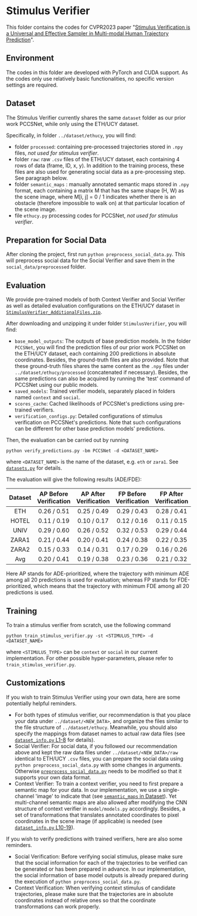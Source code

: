 # Stimulus Verifier #

This folder contains the codes for CVPR2023 paper "[Stimulus Verification is a Universal and Effective Sampler in Multi-modal Human Trajectory Prediction]()".

## Environment ##

The codes in this folder are developed with PyTorch and CUDA support. As the codes only use relatively basic functionalities, 
no specific version settings are required.


## Dataset ##

The Stimulus Verifier currently shares the same `dataset` folder as our prior work PCCSNet, while only using the ETH/UCY dataset.

Specifically, in folder `../dataset/ethucy`, you will find:

- folder `processed`: containing pre-processed trajectories stored in `.npy` files, *not used for stimulus verifier*.
- folder `raw`: raw `.csv` files of the ETH/UCY dataset, each containing 4 rows of data (frame, ID, x, y). 
  In addition to the training process, these files are also used for generating social data as a pre-processing step.
  See paragraph below.
- <a id="semantics"> folder `semantic_maps` </a>: manually annotated semantic maps stored in `.npy` format, each containing a matrix M that has the 
  same shape (H, W) as the scene image, where M[i, j] = 0 / 1 indicates whether there is an obstacle (therefore impossible 
  to walk on) at that particular location of the scene image.
- file `ethucy.py` processing codes for PCCSNet, *not used for stimulus verifier*.

## Preparation for Social Data ##

After cloning the project, first run `python preprocess_social_data.py`. This will preprocess social 
data for the Social Verifier and save them in the `social_data/preprocessed` folder.

## Evaluation ##

We provide pre-trained models of both Context Verifier and Social Verifier as well as detailed evaluation 
configurations on the ETH/UCY dataset in [`StimulusVerifier_AdditionalFiles.zip`](https://drive.google.com/file/d/1K2Lp8eX5LpRQqk8Sr0lx_Shookn7FMSp/view?usp=sharing).

After downloading and unzipping it under folder `StimulusVerifier`, you will find:

- `base_model_outputs`: The outputs of base prediction models. In the folder `PCCSNet`, you will find the 
   prediction files of our prior work PCCSNet on the ETH/UCY dataset, each containing 200 predictions in absolute 
   coordinates. Besides, the ground-truth files are also provided. Note that these ground-truth files shares the same 
   content as the `.npy` files under `../dataset/ethucy/processed` (concatenated if necessary).
   Besides, the same predictions can also be acquired by running the 'test' command of PCCSNet using our public models.
- `saved_models`: Trained verifier models, separately placed in folders named `context` and `social`.
- `scores_cache`: Cached likelihoods of PCCSNet's predictions using pre-trained verifiers.
- `verification_configs.py`: Detailed configurations of stimulus verification on PCCSNet's predictions. Note that such 
   configurations can be different for other base prediction models' predictions.

Then, the evaluation can be carried out by running

``python verify_predictions.py -bm PCCSNet -d <DATASET_NAME>``

where `<DATASET_NAME>` is the name of the dataset, e.g. `eth` or `zara1`. See [`datasets.py`](datasets.py) for details.

The evaluation will give the following results (ADE/FDE):

| Dataset | AP Before Verification | AP After Verification | FP Before Verification | FP After Verification |
| :----: | :----: | :----: | :----: | :----: |
| ETH | 0.26 / 0.51 | 0.25 / 0.49 | 0.29 / 0.43 | 0.28 / 0.41 |
| HOTEL | 0.11 / 0.19 | 0.10 / 0.17 | 0.12 / 0.16 | 0.11 / 0.15 |
| UNIV | 0.29 / 0.60 | 0.26 / 0.52 | 0.32 / 0.53 | 0.29 / 0.44 |
| ZARA1 | 0.21 / 0.44 | 0.20 / 0.41 | 0.24 / 0.38 | 0.22 / 0.35 |
| ZARA2 | 0.15 / 0.33 | 0.14 / 0.31 | 0.17 / 0.29 | 0.16 / 0.26 |
| Avg | 0.20 / 0.41 | 0.19 / 0.38 | 0.23 / 0.36 | 0.21 / 0.32 |

Here AP stands for ADE-prioritized, where the trajectory with minimum ADE among all 20 predictions is used for evaluation;
whereas FP stands for FDE-prioritized, which means that the trajectory with minimum FDE among all 20 predictions is used.

## Training ##

To train a stimulus verifier from scratch, use the following command

``python train_stimulus_verifier.py -st <STIMULUS_TYPE> -d <DATASET_NAME>``

where `<STIMULUS_TYPE>` can be `context` or `social` in our current implementation. For other possible hyper-parameters,
please refer to `train_stimulus_verifier.py`. 

## Customizations ##

If you wish to train Stimulus Verifier using your own data, here are some potentially helpful reminders.

- For both types of stimulus verifier, our recommendation is that you place your data under `../dataset/<NEW_DATA>`, and 
  organize the files similar to the file structure of `../dataset/ethucy`. Meanwhile, you should also specify the mappings 
  from dataset names to actual raw data files (see [`dataset_info.py` L1-8](dataset_info.py) for details).
- Social Verifier: For social data, if you followed our recommendation above and kept the raw data files under `../dataset/<NEW_DATA>/raw`
  identical to ETH/UCY `.csv` files, you can prepare the social data using `python preprocess_social_data.py` with some changes
  in arguments. Otherwise [`preprocess_social_data.py`](preprocess_social_data.py) needs to be modified so that it supports your own data format.
- Context Verifier: To train a context verifier, you need to first prepare a semantic map for your data. In our 
  implementation, we use a single-channel 'image' to indicate that (see [`semantic_maps` in Dataset](#semantics)). Yet multi-channel 
  semantic maps are also allowed after modifying the CNN structure of context verifier in `model/models.py` accordingly.
  Besides, a set of transformations that translates annotated coordinates to pixel coordinates in the scene image (if 
  applicable) is needed (see [`dataset_info.py` L10-19](dataset_info.py)).

If you wish to verify predictions with trained verifiers, here are also some reminders.

- Social Verification: Before verifying social stimulus, please make sure that the social information for each of the 
  trajectories to be verified can be generated or has been prepared in advance. In our implementation, the social information
  of base model outputs is already prepared during the execution of `python preprocess_social_data.py`.
- Context Verification: When verifying context stimulus of candidate trajectories, please make sure that the trajectories 
  are in absolute coordinates instead of relative ones so that the coordinate transformations can work properly.
